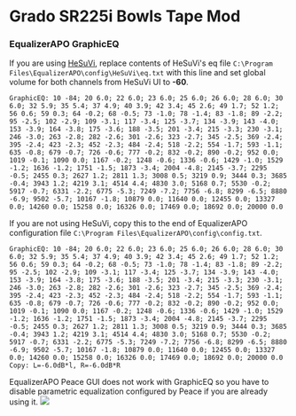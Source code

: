 # Grado SR225i  Bowls Tape Mod
### EqualizerAPO GraphicEQ
If you are using [HeSuVi](https://sourceforge.net/projects/hesuvi/), replace contents of HeSuVi's eq file `C:\Program Files\EqualizerAPO\config\HeSuVi\eq.txt` with this line and set global volume for both channels from HeSuVi UI to **-60**.
```
GraphicEQ: 10 -84; 20 6.0; 22 6.0; 23 6.0; 25 6.0; 26 6.0; 28 6.0; 30 6.0; 32 5.9; 35 5.4; 37 4.9; 40 3.9; 42 3.4; 45 2.6; 49 1.7; 52 1.2; 56 0.6; 59 0.3; 64 -0.2; 68 -0.5; 73 -1.0; 78 -1.4; 83 -1.8; 89 -2.2; 95 -2.5; 102 -2.9; 109 -3.1; 117 -3.4; 125 -3.7; 134 -3.9; 143 -4.0; 153 -3.9; 164 -3.8; 175 -3.6; 188 -3.5; 201 -3.4; 215 -3.3; 230 -3.1; 246 -3.0; 263 -2.8; 282 -2.6; 301 -2.6; 323 -2.7; 345 -2.5; 369 -2.4; 395 -2.4; 423 -2.3; 452 -2.3; 484 -2.4; 518 -2.2; 554 -1.7; 593 -1.1; 635 -0.8; 679 -0.7; 726 -0.6; 777 -0.2; 832 -0.2; 890 -0.2; 952 0.0; 1019 -0.1; 1090 0.0; 1167 -0.2; 1248 -0.6; 1336 -0.6; 1429 -1.0; 1529 -1.2; 1636 -1.2; 1751 -1.5; 1873 -3.4; 2004 -4.8; 2145 -3.7; 2295 -0.5; 2455 0.3; 2627 1.2; 2811 1.3; 3008 0.5; 3219 0.9; 3444 0.3; 3685 -0.4; 3943 1.2; 4219 3.1; 4514 4.4; 4830 3.0; 5168 0.7; 5530 -0.2; 5917 -0.7; 6331 -2.2; 6775 -5.3; 7249 -7.2; 7756 -6.8; 8299 -6.5; 8880 -6.9; 9502 -5.7; 10167 -1.8; 10879 0.0; 11640 0.0; 12455 0.0; 13327 0.0; 14260 0.0; 15258 0.0; 16326 0.0; 17469 0.0; 18692 0.0; 20000 0.0
```
If you are not using HeSuVi, copy this to the end of EqualizerAPO configuration file `C:\Program Files\EqualizerAPO\config\config.txt`.
```
GraphicEQ: 10 -84; 20 6.0; 22 6.0; 23 6.0; 25 6.0; 26 6.0; 28 6.0; 30 6.0; 32 5.9; 35 5.4; 37 4.9; 40 3.9; 42 3.4; 45 2.6; 49 1.7; 52 1.2; 56 0.6; 59 0.3; 64 -0.2; 68 -0.5; 73 -1.0; 78 -1.4; 83 -1.8; 89 -2.2; 95 -2.5; 102 -2.9; 109 -3.1; 117 -3.4; 125 -3.7; 134 -3.9; 143 -4.0; 153 -3.9; 164 -3.8; 175 -3.6; 188 -3.5; 201 -3.4; 215 -3.3; 230 -3.1; 246 -3.0; 263 -2.8; 282 -2.6; 301 -2.6; 323 -2.7; 345 -2.5; 369 -2.4; 395 -2.4; 423 -2.3; 452 -2.3; 484 -2.4; 518 -2.2; 554 -1.7; 593 -1.1; 635 -0.8; 679 -0.7; 726 -0.6; 777 -0.2; 832 -0.2; 890 -0.2; 952 0.0; 1019 -0.1; 1090 0.0; 1167 -0.2; 1248 -0.6; 1336 -0.6; 1429 -1.0; 1529 -1.2; 1636 -1.2; 1751 -1.5; 1873 -3.4; 2004 -4.8; 2145 -3.7; 2295 -0.5; 2455 0.3; 2627 1.2; 2811 1.3; 3008 0.5; 3219 0.9; 3444 0.3; 3685 -0.4; 3943 1.2; 4219 3.1; 4514 4.4; 4830 3.0; 5168 0.7; 5530 -0.2; 5917 -0.7; 6331 -2.2; 6775 -5.3; 7249 -7.2; 7756 -6.8; 8299 -6.5; 8880 -6.9; 9502 -5.7; 10167 -1.8; 10879 0.0; 11640 0.0; 12455 0.0; 13327 0.0; 14260 0.0; 15258 0.0; 16326 0.0; 17469 0.0; 18692 0.0; 20000 0.0
Copy: L=-6.0dB*l, R=-6.0dB*R
```
EqualizerAPO Peace GUI does not work with GraphicEQ so you have to disable parametric equalization configured by Peace if you are already using it.
![](https://raw.githubusercontent.com/jaakkopasanen/AutoEq/master/results/Innerfidelity%202017/innerfidelity/onear/Grado%20SR225i%20%20Bowls%20Tape%20Mod/Grado%20SR225i%20%20Bowls%20Tape%20Mod.png)
